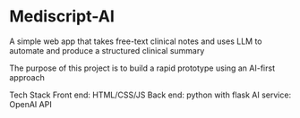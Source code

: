 # Mediscript-AI
A simple web app that takes free-text clinical notes and uses LLM to automate and produce a structured clinical summary

The purpose of this project is to build a rapid prototype using an AI-first approach

Tech Stack
Front end: HTML/CSS/JS
Back end: python with flask
AI service: OpenAI API
